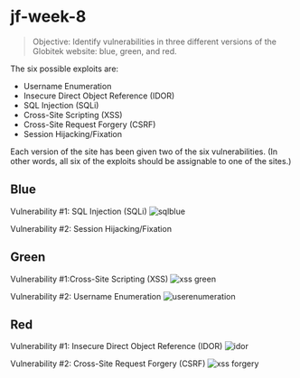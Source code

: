 # jf-week-8
> Objective: Identify vulnerabilities in three different versions of the Globitek website: blue, green, and red.

The six possible exploits are:
* Username Enumeration
* Insecure Direct Object Reference (IDOR)
* SQL Injection (SQLi)
* Cross-Site Scripting (XSS)
* Cross-Site Request Forgery (CSRF)
* Session Hijacking/Fixation

Each version of the site has been given two of the six vulnerabilities. (In other words, all six of the exploits should be assignable to one of the sites.)

## Blue

Vulnerability #1: SQL Injection (SQLi)
![sqlblue](https://user-images.githubusercontent.com/37880874/40813660-de52535a-64f0-11e8-9ae6-1f45a5eedfb4.gif)


Vulnerability #2: Session Hijacking/Fixation

## Green

Vulnerability #1:Cross-Site Scripting (XSS)
![xss green](https://user-images.githubusercontent.com/37880874/40813678-fc74aa5e-64f0-11e8-9f7d-e614d4e6326f.gif)

Vulnerability #2: Username Enumeration
![userenumeration](https://user-images.githubusercontent.com/37880874/40813707-23bd9936-64f1-11e8-9126-44ace3e0d3b7.gif)

## Red

Vulnerability #1:  Insecure Direct Object Reference (IDOR)
![idor](https://user-images.githubusercontent.com/37880874/40813749-4e39ca22-64f1-11e8-9a9a-ee19501045ce.gif)


Vulnerability #2:  Cross-Site Request Forgery (CSRF)
![xss forgery](https://user-images.githubusercontent.com/37880874/40813758-5a579cf8-64f1-11e8-9959-e92882afe1fa.gif)
